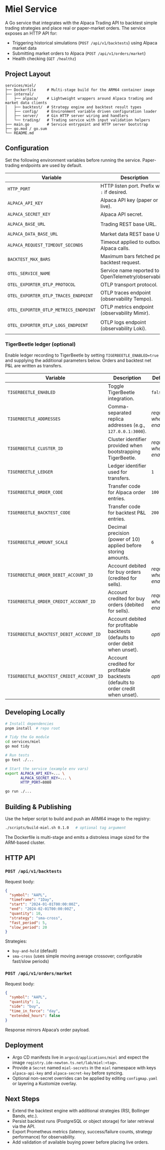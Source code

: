 # Miel Service

A Go service that integrates with the Alpaca Trading API to backtest simple trading strategies and place real or paper-market orders. The service exposes an HTTP API for:

- Triggering historical simulations (`POST /api/v1/backtests`) using Alpaca market data
- Submitting market orders to Alpaca (`POST /api/v1/orders/market`)
- Health checking (`GET /healthz`)

## Project Layout

```
services/miel/
├── Dockerfile     # Multi-stage build for the ARM64 container image
├── internal/
│   ├── alpaca/    # Lightweight wrappers around Alpaca trading and market data clients
│   ├── backtest/  # Strategy engine and backtest result types
│   ├── config/    # Environment variable driven configuration loader
│   ├── server/    # Gin HTTP server wiring and handlers
│   └── trading/   # Trading service with input validation helpers
├── main.go        # Service entrypoint and HTTP server bootstrap
├── go.mod / go.sum
└── README.md
```

## Configuration

Set the following environment variables before running the service. Paper-trading endpoints are used by default.

| Variable                              | Description                                   | Default                                   |
| ------------------------------------- | --------------------------------------------- | ----------------------------------------- |
| `HTTP_PORT`                           | HTTP listen port. Prefix with `:` if desired. | `8080`                                    |
| `ALPACA_API_KEY`                      | Alpaca API key (paper or live).               | _required_                                |
| `ALPACA_SECRET_KEY`                   | Alpaca API secret.                            | _required_                                |
| `ALPACA_BASE_URL`                     | Trading REST base URL.                        | `https://paper-api.alpaca.markets`        |
| `ALPACA_DATA_BASE_URL`                | Market data REST base URL.                    | `https://data.alpaca.markets`             |
| `ALPACA_REQUEST_TIMEOUT_SECONDS`      | Timeout applied to outbound Alpaca calls.     | `30`                                      |
| `BACKTEST_MAX_BARS`                   | Maximum bars fetched per backtest request.    | `5000`                                    |
| `OTEL_SERVICE_NAME`                   | Service name reported to OpenTelemetry/observability. | `miel`                                    |
| `OTEL_EXPORTER_OTLP_PROTOCOL`         | OTLP transport protocol.                      | `http/protobuf`                           |
| `OTEL_EXPORTER_OTLP_TRACES_ENDPOINT`  | OTLP traces endpoint (observability Tempo).   | `http://observability-tempo-distributor.observability:4318` |
| `OTEL_EXPORTER_OTLP_METRICS_ENDPOINT` | OTLP metrics endpoint (observability Mimir).  | `http://observability-mimir-nginx.observability/otlp`       |
| `OTEL_EXPORTER_OTLP_LOGS_ENDPOINT`    | OTLP logs endpoint (observability Loki).      | `http://observability-loki-loki-distributed-gateway.observability/otlp`      |

### TigerBeetle ledger (optional)

Enable ledger recording to TigerBeetle by setting `TIGERBEETLE_ENABLED=true` and supplying the additional parameters below. Orders and backtest net P&L are written as transfers.

| Variable                                 | Description                                                                      | Default                 |
| ---------------------------------------- | -------------------------------------------------------------------------------- | ----------------------- |
| `TIGERBEETLE_ENABLED`                    | Toggle TigerBeetle integration.                                                  | `false`                 |
| `TIGERBEETLE_ADDRESSES`                  | Comma-separated replica addresses (e.g., `127.0.0.1:3000`).                      | _required when enabled_ |
| `TIGERBEETLE_CLUSTER_ID`                 | Cluster identifier provided when bootstrapping TigerBeetle.                      | _required when enabled_ |
| `TIGERBEETLE_LEDGER`                     | Ledger identifier used for transfers.                                            | `1`                     |
| `TIGERBEETLE_ORDER_CODE`                 | Transfer code for Alpaca order entries.                                          | `100`                   |
| `TIGERBEETLE_BACKTEST_CODE`              | Transfer code for backtest P&L entries.                                          | `200`                   |
| `TIGERBEETLE_AMOUNT_SCALE`               | Decimal precision (power of 10) applied before storing amounts.                  | `6`                     |
| `TIGERBEETLE_ORDER_DEBIT_ACCOUNT_ID`     | Account debited for buy orders (credited for sells).                             | _required when enabled_ |
| `TIGERBEETLE_ORDER_CREDIT_ACCOUNT_ID`    | Account credited for buy orders (debited for sells).                             | _required when enabled_ |
| `TIGERBEETLE_BACKTEST_DEBIT_ACCOUNT_ID`  | Account debited for profitable backtests (defaults to order debit when unset).   | _optional_              |
| `TIGERBEETLE_BACKTEST_CREDIT_ACCOUNT_ID` | Account credited for profitable backtests (defaults to order credit when unset). | _optional_              |

## Developing Locally

```bash
# Install dependencies
pnpm install  # repo root

# Tidy the Go module
cd services/miel
go mod tidy

# Run tests
go test ./...

# Start the service (example env vars)
export ALPACA_API_KEY=... \
       ALPACA_SECRET_KEY=... \
       HTTP_PORT=8080

go run ./...
```

## Building & Publishing

Use the helper script to build and push an ARM64 image to the registry:

```bash
./scripts/build-miel.sh 0.1.0   # optional tag argument
```

The Dockerfile is multi-stage and emits a distroless image sized for the ARM-based cluster.

## HTTP API

### `POST /api/v1/backtests`

Request body:

```json
{
  "symbol": "AAPL",
  "timeframe": "1Day",
  "start": "2024-01-01T00:00:00Z",
  "end": "2024-02-01T00:00:00Z",
  "quantity": 10,
  "strategy": "sma-cross",
  "fast_period": 5,
  "slow_period": 20
}
```

Strategies:

- `buy-and-hold` (default)
- `sma-cross` (uses simple moving average crossover; configurable fast/slow periods)

### `POST /api/v1/orders/market`

Request body:

```json
{
  "symbol": "AAPL",
  "quantity": 1,
  "side": "buy",
  "time_in_force": "day",
  "extended_hours": false
}
```

Response mirrors Alpaca’s order payload.

## Deployment

- Argo CD manifests live in `argocd/applications/miel` and expect the image `registry.ide-newton.ts.net/lab/miel:<tag>`.
- Provide a `Secret` named `miel-secrets` in the `miel` namespace with keys `alpaca-api-key` and `alpaca-secret-key` before syncing.
- Optional non-secret overrides can be applied by editing `configmap.yaml` or layering a Kustomize overlay.

## Next Steps

- Extend the backtest engine with additional strategies (RSI, Bollinger Bands, etc.).
- Persist backtest runs (PostgreSQL or object storage) for later retrieval via the API.
- Export Prometheus metrics (latency, success/failure counts, strategy performance) for observability.
- Add validation of available buying power before placing live orders.
